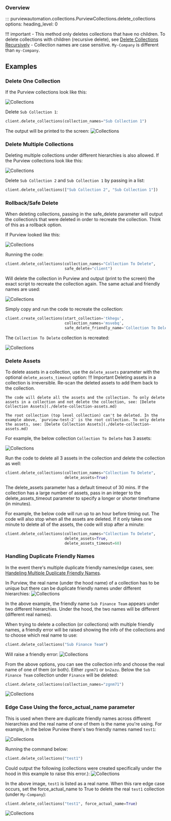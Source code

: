 ### Overview
::: purviewautomation.collections.PurviewCollections.delete_collections
    options:
        heading_level: 0

!!! important
    - This method only deletes collections that have no children. To delete collections with children (recursive delete), see [Delete Collections Recursively](delete-collections-recursively.md) 
    - Collection names are case sensitive. `My-Company` is different than `my-Company`.
    

## Examples

### Delete One Collection
If the Purview collections look like this:

![Collections](../img/tutorial/delete-collections/image01.png)

Delete `Sub Collection 1`:
```Python
client.delete_collections(collection_names="Sub Collection 1")
```
The output will be printed to the screen:
![Collections](../img/tutorial/delete-collections/image02.png)

### Delete Multiple Collections
Deleting multiple collections under different hierarchies is also allowed. If the Purview collections look like this:


![Collections](../img/tutorial/delete-collections/image03.png)

Delete `Sub Collection 2` and `Sub Collection 1` by passing in a list:
```Python
client.delete_collections(["Sub Collection 2", "Sub Collection 1"])
```


### Rollback/Safe Delete
When deleting collections, passing in the safe_delete parameter will output the collection/s that were deleted in order to recreate the collection. Think of this as a rollback option.

If Purview looked like this:

![Collections](../img/tutorial/delete-collections/image10.png)

Running the code: 
```Python
client.delete_collections(collection_names="Collection To Delete", 
                          safe_delete="client")
```
Will delete the collection in Purview and output (print to the screen) the exact script to recreate the collection again. The same actual and friendly names are used:

![Collections](../img/tutorial/delete-collections/image11.png)

Simply copy and run the code to recreate the collection:
```Python
client.create_collections(start_collection='tkhegu', 
                          collection_names='msvebq', 
                          safe_delete_friendly_name='Collection To Delete')
```                                             
The `Collection To Delete` collection is recreated:

![Collections](../img/tutorial/delete-collections/image12.png)


### Delete Assets
To delete assets in a collection, use the `delete_assets` parameter with the optional `delete_assets_timeout` option:
!!! Important
    Deleting assets in a collection is irreversible. Re-scan the deleted assets to add them back to the collection.

    The code will delete all the assets and the collection. To only delete assets in a collection and not delete the collection, see: [Delete Collection Assets](./delete-collection-assets.md)

    The root collection (top level collection) can't be deleted. In the example above, `purview-test-2` is the root collection. To only delete the assets, see: [Delete Collection Assets](./delete-collection-assets.md)


For example, the below collection `Collection To Delete` has 3 assets:

![Collections](../img/tutorial/delete-collections/image13.png)

Run the code to delete all 3 assets in the collection and delete the collection as well:


```Python
client.delete_collections(collection_names="Collection To Delete",
                          delete_assets=True)
``` 

The delete_assets parameter has a default timeout of 30 mins. If the collection has a large number of assets, pass in an integer to the delete_assets_timeout parameter to specify a longer or shorter timeframe (in minutes).

For example, the below code will run up to an hour before timing out. The code will also stop when all the assets are deleted. If it only takes one minute to delete all of the assets, the code will stop after a minute:
```Python
client.delete_collections(collection_names="Collection To Delete",
                          delete_assets=True,
                          delete_assets_timeout=60)
```                          







### Handling Duplicate Friendly Names

In the event there's multiple duplicate friendly names/edge cases, see: [Handeling Multiple Duplicate Friendly Names](../handeling-multiple-duplicate-friendly-names.md).








In Purview, the real name (under the hood name) of a collection has to be unique but there can be duplicate friendly names under different hierarchies:
![Collections](../img/tutorial/delete-collections/image04.png)

In the above example, the friendly name `Sub Finance Team` appears under two different hierarchies. Under the hood, the two names will be different (different real names).

When trying to delete a collection (or collections) with multiple friendly names, a friendly error will be raised showing the info of the collections and to choose which real name to use:
```Python
client.delete_collections("Sub Finance Team")
```
Will raise a friendly error:
![Collections](../img/tutorial/delete-collections/image05.png)

From the above options, you can see the collection info and choose the real name of one of them (or both). Either `zgnm71` or `bn2azu`. Below the `Sub Finance Team` collection under `Finance` will be deleted:

```Python
client.delete_collections(collection_names="zgnm71")
```
![Collections](../img/tutorial/delete-collections/image06.png)




### Edge Case Using the force_actual_name parameter
This is used when there are duplicate friendly names across different hierarchies and the real name of one of them is the name you're using. For example, in the below Purview there's two friendly names named `test1`:

![Collections](../img/tutorial/delete-collections/image07.png)

Running the command below:
```Python
client.delete_collections("test1")
```
Could output the following (collections were created specifically under the hood in this example to raise this error.):
![Collections](../img/tutorial/delete-collections/image08.png)

In the above image, `test1` is listed as a real name. When this rare edge case occurs, set the force_actual_name to True to delete the real `test1` collection (under `My-Company`):
```Python
client.delete_collections("test1", force_actual_name=True)
```
![Collections](../img/tutorial/delete-collections/image09.png)